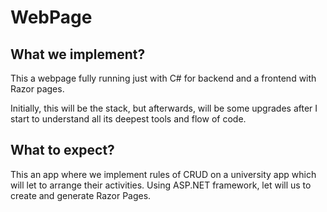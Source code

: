 # WebPage

## What we implement?

This a webpage fully running just with C# for backend and a frontend with Razor pages.

Initially, this will be the stack, but afterwards, will be some upgrades after I start to understand all its deepest tools and flow of code.

## What to expect?

This an app where we implement rules of CRUD on a university app which will let to arrange their activities.
Using ASP.NET framework, let will us to create and generate Razor Pages.
